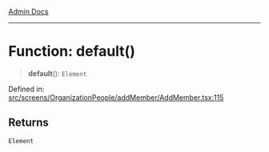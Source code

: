 [Admin Docs](/)

***

# Function: default()

> **default**(): `Element`

Defined in: [src/screens/OrganizationPeople/addMember/AddMember.tsx:115](https://github.com/PalisadoesFoundation/talawa-admin/blob/main/src/screens/OrganizationPeople/addMember/AddMember.tsx#L115)

## Returns

`Element`
